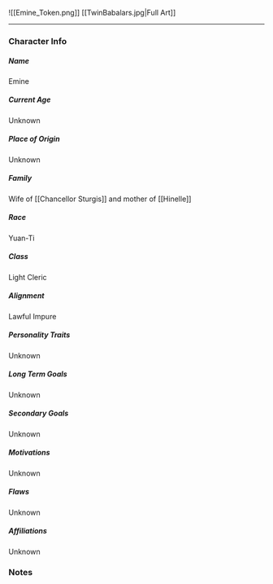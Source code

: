 ![[Emine_Token.png]]
[[TwinBabalars.jpg|Full Art]]

---
### Character Info

##### Name 
Emine 

##### Current Age
Unknown

##### Place of Origin
Unknown

##### Family
Wife of [[Chancellor Sturgis]] and mother of [[Hinelle]]

##### Race
Yuan-Ti

##### Class
Light Cleric

##### Alignment
Lawful Impure

##### Personality Traits
Unknown

##### Long Term Goals
Unknown

##### Secondary Goals
Unknown

##### Motivations
Unknown

##### Flaws
Unknown

##### Affiliations
Unknown

### Notes